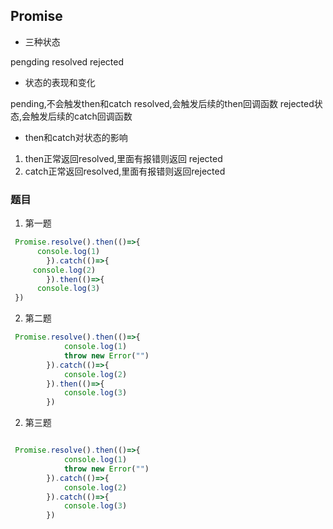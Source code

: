 ## Promise

- 三种状态

pengding
resolved
rejected



- 状态的表现和变化


pending,不会触发then和catch
resolved,会触发后续的then回调函数
rejected状态,会触发后续的catch回调函数


- then和catch对状态的影响

1. then正常返回resolved,里面有报错则返回 rejected
1. catch正常返回resolved,里面有报错则返回rejected


### 题目

1. 第一题
```js
 Promise.resolve().then(()=>{
      console.log(1)
        }).catch(()=>{
     console.log(2)
        }).then(()=>{
      console.log(3)
 })

```

2. 第二题
```js
 Promise.resolve().then(()=>{
            console.log(1)
            throw new Error("")
        }).catch(()=>{
            console.log(2)
        }).then(()=>{
            console.log(3)
        })
```

2. 第三题
```js

 Promise.resolve().then(()=>{
            console.log(1)
            throw new Error("")
        }).catch(()=>{
            console.log(2)
        }).catch(()=>{
            console.log(3)
        })
```